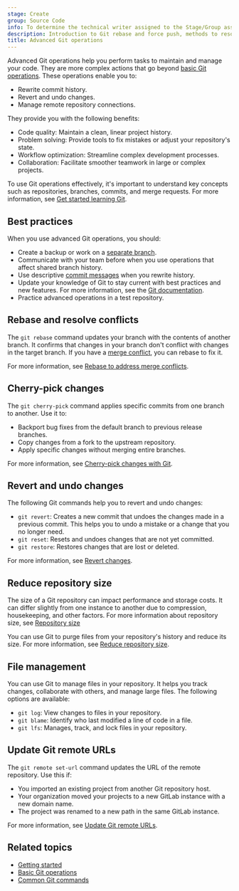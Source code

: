 ```yaml
---
stage: Create
group: Source Code
info: To determine the technical writer assigned to the Stage/Group associated with this page, see https://handbook.gitlab.com/handbook/product/ux/technical-writing/#assignments
description: Introduction to Git rebase and force push, methods to resolve merge conflicts through the command line.
title: Advanced Git operations
---
```


Advanced Git operations help you perform tasks to maintain and manage your code.
They are more complex actions that go beyond [basic Git operations](basics.md).
These operations enable you to:

- Rewrite commit history.
- Revert and undo changes.
- Manage remote repository connections.

They provide you with the following benefits:

- Code quality: Maintain a clean, linear project history.
- Problem solving: Provide tools to fix mistakes or adjust your repository's state.
- Workflow optimization: Streamline complex development processes.
- Collaboration: Facilitate smoother teamwork in large or complex projects.

To use Git operations effectively, it's important to understand key concepts such as
repositories, branches, commits, and merge requests.
For more information, see [Get started learning Git](get_started.md).

## Best practices

When you use advanced Git operations, you should:

- Create a backup or work on a [separate branch](branch.md).
- Communicate with your team before when you use operations that affect shared branch history.
- Use descriptive [commit messages](../../tutorials/update_commit_messages/_index.md)
  when you rewrite history.
- Update your knowledge of Git to stay current with best practices and new features.
  For more information, see the [Git documentation](https://git-scm.com/docs).
- Practice advanced operations in a test repository.

## Rebase and resolve conflicts

The `git rebase` command updates your branch with the contents of another branch.
It confirms that changes in your branch don't conflict with changes in the target branch.
If you have a [merge conflict](../../user/project/merge_requests/conflicts.md),
you can rebase to fix it.

For more information, see [Rebase to address merge conflicts](git_rebase.md).

## Cherry-pick changes

The `git cherry-pick` command applies specific commits from one branch to another.
Use it to:

- Backport bug fixes from the default branch to previous release branches.
- Copy changes from a fork to the upstream repository.
- Apply specific changes without merging entire branches.

For more information, see [Cherry-pick changes with Git](cherry_pick.md).

## Revert and undo changes

The following Git commands help you to revert and undo changes:

- `git revert`: Creates a new commit that undoes the changes made in a previous commit.
  This helps you to undo a mistake or a change that you no longer need.
- `git reset`: Resets and undoes changes that are not yet committed.
- `git restore`: Restores changes that are lost or deleted.

For more information, see [Revert changes](undo.md).

## Reduce repository size

The size of a Git repository can impact performance and storage costs.
It can differ slightly from one instance to another due to compression, housekeeping, and other factors.
For more information about repository size, see [Repository size](../../user/project/repository/repository_size.md)

You can use Git to purge files from your repository's history and reduce its size. For more information, see [Reduce repository size](repository.md).

## File management

You can use Git to manage files in your repository. It helps you track changes, collaborate with others, and manage large files. The following options are available:

- `git log`: View changes to files in your repository.
- `git blame`: Identify who last modified a line of code in a file.
- `git lfs`: Manages, track, and lock files in your repository.

<!-- Include when the relevant MR is merged.

For more information, see [File management](file_management.md).

-->

## Update Git remote URLs

The `git remote set-url` command updates the URL of the remote repository.
Use this if:

- You imported an existing project from another Git repository host.
- Your organization moved your projects to a new GitLab instance with a new domain name.
- The project was renamed to a new path in the same GitLab instance.

For more information, see [Update Git remote URLs](../../tutorials/update_git_remote_url/_index.md).

## Related topics

- [Getting started](get_started.md)
- [Basic Git operations](basics.md)
- [Common Git commands](commands.md)
